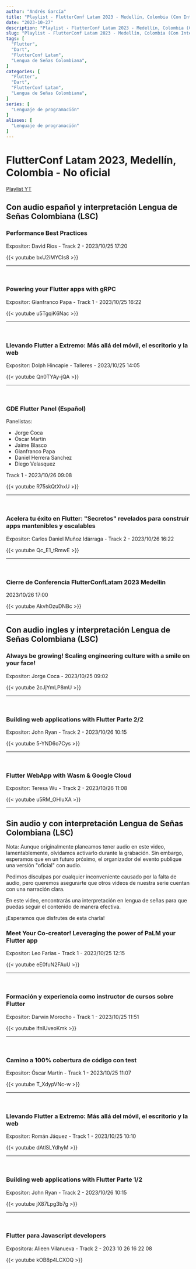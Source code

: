 ```yaml
---
author: "Andrés García"
title: "Playlist - FlutterConf Latam 2023 - Medellín, Colombia (Con Interpretación Lengua de Señas Colombiana LSC) - No oficial"
date: "2023-10-27"
description: "Playlist - FlutterConf Latam 2023 - Medellín, Colombia (Con Interpretación Lengua de Señas Colombiana LSC) - No oficial"
slug: "Playlist - FlutterConf Latam 2023 - Medellín, Colombia (Con Interpretación Lengua de Señas Colombiana LSC) - No oficial"
tags: [
  "Flutter",
  "Dart",
  "FlutterConf Latam",
  "Lengua de Señas Colombiana",
]
categories: [
  "Flutter",
  "Dart",
  "FlutterConf Latam",
  "Lengua de Señas Colombiana",
]
series: [
  "Lenguaje de programación"
]
aliases: [
  "Lenguaje de programación"
]
---
```



# FlutterConf Latam 2023, Medellín, Colombia - No oficial

[Playlist YT](https://www.youtube.com/playlist?list=PLY8qSd9OJKNeNELeYve5mZ1C95p3iOoj6)

## Con audio español y interpretación Lengua de Señas Colombiana (**LSC**)


### Performance Best Practices

Expositor: David Rios - Track 2 - 2023/10/25 17:20

{{< youtube bxU2iMYCIs8 >}}

--------------------------------
<br>

### Powering your Flutter apps with gRPC

Expositor: Gianfranco Papa - Track 1 - 2023/10/25 16:22

{{< youtube u5TgqiK6Nac >}}

--------------------------------
<br>

### Llevando Flutter a Extremo: Más allá del móvil, el escritorio y la web

Expositor: Dolph Hincapie - Talleres - 2023/10/25 14:05

{{< youtube Qn0TYAy-jQA >}}

--------------------------------
<br>

### GDE Flutter Panel (Español)

Panelistas:
- Jorge Coca
- Óscar Martín
- Jaime Blasco
- Gianfranco Papa
- Daniel Herrera Sanchez
- Diego Velasquez

Track 1 - 2023/10/26 09:08

{{< youtube R75skQtXhxU >}}

--------------------------------
<br>

### Acelera tu éxito en Flutter: "Secretos" revelados para construir apps mantenibles y escalables

Expositor: Carlos Daniel Muñoz Idárraga - Track 2 - 2023/10/26 16:22

{{< youtube Qc_E1_tRmwE >}}

--------------------------------
<br>

### Cierre de Conferencia FlutterConfLatam 2023 Medellin

2023/10/26 17:00

{{< youtube AkvhOzuDNBc >}}

--------------------------------

## Con audio ingles y interpretación Lengua de Señas Colombiana (**LSC**)

### Always be growing! Scaling engineering culture with a smile on your face!

Expositor: Jorge Coca - 2023/10/25 09:02

{{< youtube 2cJjYmLP8mU >}}

--------------------------------
<br>

### Building web applications with Flutter Parte 2/2

Expositor: John Ryan - Track 2 - 2023/10/26 10:15

{{< youtube 5-YND6o7Cys >}}

--------------------------------
<br>

### Flutter WebApp with Wasm & Google Cloud

Expositor: Teresa Wu - Track 2 - 2023/10/26 11:08

{{< youtube u5RM_OHIuXA >}}

--------------------------------

## Sin audio y con interpretación Lengua de Señas Colombiana (**LSC**)

Nota:
Aunque originalmente planeamos tener audio en este video, lamentablemente, olvidamos activarlo durante la grabación.
Sin embargo, esperamos que en un futuro próximo, el organizador del evento publique una versión "oficial" con audio.

Pedimos disculpas por cualquier inconveniente causado por la falta de audio, pero queremos asegurarte que otros videos de nuestra serie cuentan con una narración clara.

En este video, encontrarás una interpretación en lengua de señas para que puedas seguir el contenido de manera efectiva.

¡Esperamos que disfrutes de esta charla!

### Meet Your Co-creator! Leveraging the power of PaLM your Flutter app

Expositor: Leo Farias - Track 1 - 2023/10/25 12:15

{{< youtube eE0fuN2FAuU >}}

--------------------------------
<br>

### Formación y experiencia como instructor de cursos sobre Flutter

Expositor: Darwin Morocho - Track 1 - 2023/10/25 11:51

{{< youtube lfnIUveoKmk >}}

--------------------------------
<br>

### Camino a 100% cobertura de código con test

Expositor: Óscar Martín - Track 1 - 2023/10/25 11:07

{{< youtube T_XdypVNc-w >}}

--------------------------------
<br>

### Llevando Flutter a Extremo: Más allá del móvil, el escritorio y la web

Expositor: Román Jáquez - Track 1 - 2023/10/25 10:10

{{< youtube dAtlSLYdhyM >}}

--------------------------------
<br>

### Building web applications with Flutter Parte 1/2

Expositor: John Ryan - Track 2 - 2023/10/26 10:15

{{< youtube jX87Lpg3b7g >}}

--------------------------------
<br>

### Flutter para Javascript developers

Expositora: Alieen Vilanueva - Track 2 - 2023 10 26 16 22 08

{{< youtube kOB8p4LCXOQ >}}
